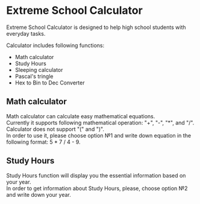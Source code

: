 # Extreme School Calculator

Extreme School Calculator is designed to help high school students with everyday tasks. 
  
Calculator includes following functions:
- Math calculator 
- Study Hours
- Sleeping calculator
- Pascal's tringle
- Hex to Bin to Dec Converter
  
    
      
## Math calculator  
Math calculator can calculate easy mathematical equations.   
Currently it supports following mathematical operation: "+", "-", "\*", and "/". Calculator does not support "(" and ")".   
In order to use it, please choose option №1 and write down equation in the following format: 5 * 7 / 4 - 9.
  
  
  
## Study Hours
Study Hours function will display you the essential information based on your year.  
In order to get information about Study Hours, please, choose option №2 and write down your year.  


